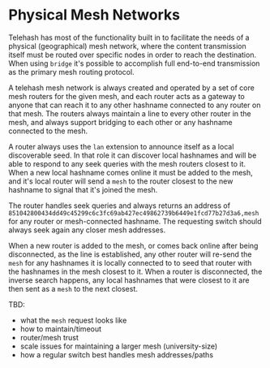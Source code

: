 # Physical Mesh Networks

Telehash has most of the functionality built in to facilitate the needs of a physical (geographical) mesh network, where the content transmission itself must be routed over specific nodes in order to reach the destination. When using `bridge` it's possible to accomplish full end-to-end transmission as the primary mesh routing protocol.

A telehash mesh network is always created and operated by a set of core mesh routers for the given mesh, and each router acts as a gateway to anyone that can reach it to any other hashname connected to any router on that mesh. The routers always maintain a line to every other router in the mesh, and always support bridging to each other or any hashname connected to the mesh.

A router always uses the `lan` extension to announce itself as a local discoverable seed.  In that role it can discover local hashnames and will be able to respond to any seek queries with the mesh routers closest to it.  When a new local hashname comes online it must be added to the mesh, and it's local router will send a `mesh` to the router closest to the new hashname to signal that it's joined the mesh.

The router handles seek queries and always returns an address of `851042800434dd49c45299c6c3fc69ab427ec49862739b6449e1fcd77b27d3a6,mesh` for any router or mesh-connected hashname. The requesting switch should always seek again any closer mesh addresses.

When a new router is added to the mesh, or comes back online after being disconnected, as the line is established, any other router will re-send the `mesh` for any hashnames it is locally connected to to seed that router with the hashnames in the mesh closest to it.  When a router is disconnected, the inverse search happens, any local hashnames that were closest to it are then sent as a `mesh` to the next closest.

TBD:

* what the `mesh` request looks like
* how to maintain/timeout
* router/mesh trust
* scale issues for maintaining a larger mesh (university-size)
* how a regular switch best handles mesh addresses/paths
